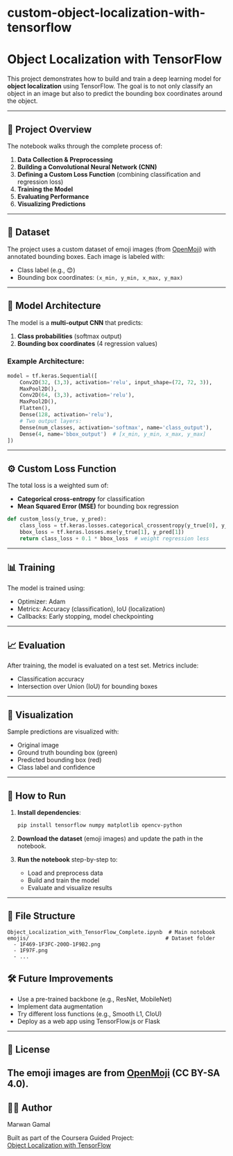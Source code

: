 # custom-object-localization-with-tensorflow

# Object Localization with TensorFlow

This project demonstrates how to build and train a deep learning model for **object localization** using TensorFlow. The goal is to not only classify an object in an image but also to predict the bounding box coordinates around the object.

---

## 🎯 Project Overview

The notebook walks through the complete process of:

1. **Data Collection & Preprocessing**  
2. **Building a Convolutional Neural Network (CNN)**  
3. **Defining a Custom Loss Function** (combining classification and regression loss)  
4. **Training the Model**  
5. **Evaluating Performance**  
6. **Visualizing Predictions**

---

## 📁 Dataset

The project uses a custom dataset of emoji images (from [OpenMoji](https://openmoji.org/)) with annotated bounding boxes. Each image is labeled with:

- Class label (e.g., 😊)
- Bounding box coordinates: `(x_min, y_min, x_max, y_max)`

---

## 🧠 Model Architecture

The model is a **multi-output CNN** that predicts:

1. **Class probabilities** (softmax output)  
2. **Bounding box coordinates** (4 regression values)

### Example Architecture:

```python
model = tf.keras.Sequential([
    Conv2D(32, (3,3), activation='relu', input_shape=(72, 72, 3)),
    MaxPool2D(),
    Conv2D(64, (3,3), activation='relu'),
    MaxPool2D(),
    Flatten(),
    Dense(128, activation='relu'),
    # Two output layers:
    Dense(num_classes, activation='softmax', name='class_output'),
    Dense(4, name='bbox_output')  # [x_min, y_min, x_max, y_max]
])
```

---

## ⚙️ Custom Loss Function

The total loss is a weighted sum of:

- **Categorical cross-entropy** for classification  
- **Mean Squared Error (MSE)** for bounding box regression

```python
def custom_loss(y_true, y_pred):
    class_loss = tf.keras.losses.categorical_crossentropy(y_true[0], y_pred[0])
    bbox_loss = tf.keras.losses.mse(y_true[1], y_pred[1])
    return class_loss + 0.1 * bbox_loss  # weight regression less
```

---

## 📊 Training

The model is trained using:

- Optimizer: Adam
- Metrics: Accuracy (classification), IoU (localization)
- Callbacks: Early stopping, model checkpointing

---

## 📈 Evaluation

After training, the model is evaluated on a test set. Metrics include:

- Classification accuracy  
- Intersection over Union (IoU) for bounding boxes

---

## 👀 Visualization

Sample predictions are visualized with:

- Original image  
- Ground truth bounding box (green)  
- Predicted bounding box (red)  
- Class label and confidence

---

## 🚀 How to Run

1. **Install dependencies**:
   ```bash
   pip install tensorflow numpy matplotlib opencv-python
   ```

2. **Download the dataset** (emoji images) and update the path in the notebook.

3. **Run the notebook** step-by-step to:
   - Load and preprocess data
   - Build and train the model
   - Evaluate and visualize results

---

## 📂 File Structure

```
Object_Localization_with_TensorFlow_Complete.ipynb  # Main notebook
emojis/                                            # Dataset folder
  - 1F469-1F3FC-200D-1F9B2.png
  - 1F97F.png
  - ...
```


## 🛠 Future Improvements

- Use a pre-trained backbone (e.g., ResNet, MobileNet)
- Implement data augmentation
- Try different loss functions (e.g., Smooth L1, CIoU)
- Deploy as a web app using TensorFlow.js or Flask

---
## 📜 License
The emoji images are from [OpenMoji](https://openmoji.org/) (CC BY-SA 4.0).  
---

## 👨‍💻 Author
Marwan Gamal

Built as part of the Coursera Guided Project:  
[Object Localization with TensorFlow](https://www.coursera.org/projects/object-localization-tensorflow)
